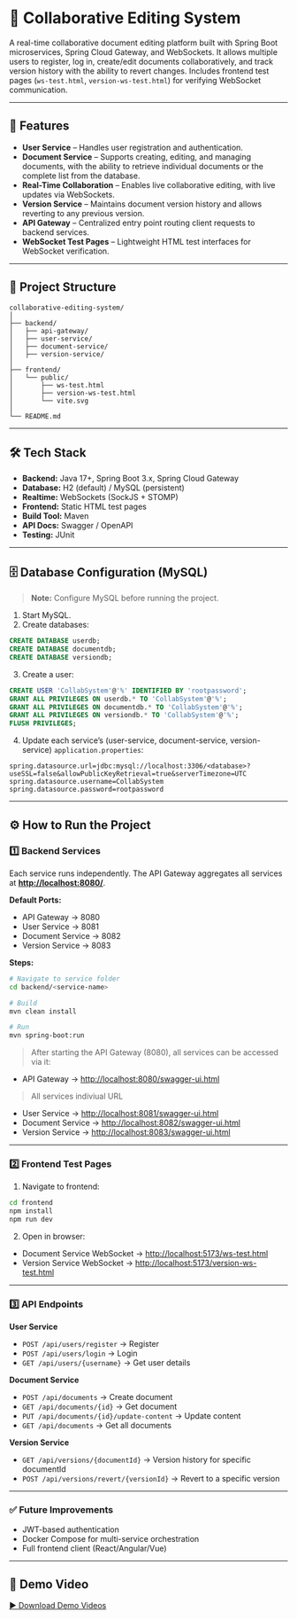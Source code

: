 # 📑 Collaborative Editing System

A real-time collaborative document editing platform built with Spring Boot microservices, Spring Cloud Gateway, and WebSockets.
It allows multiple users to register, log in, create/edit documents collaboratively, and track version history with the ability to revert changes.
Includes frontend test pages (`ws-test.html`, `version-ws-test.html`) for verifying WebSocket communication.

---

## 🚀 Features

* **User Service** – Handles user registration and authentication.
* **Document Service** – Supports creating, editing, and managing documents, with the ability to retrieve individual documents or the complete list from the database.
* **Real-Time Collaboration** – Enables live collaborative editing, with live updates via WebSockets.
* **Version Service** – Maintains document version history and allows reverting to any previous version.
* **API Gateway** – Centralized entry point routing client requests to backend services.
* **WebSocket Test Pages** – Lightweight HTML test interfaces for WebSocket verification.

---

## 📂 Project Structure

```
collaborative-editing-system/
│
├── backend/
│   ├── api-gateway/
│   ├── user-service/
│   ├── document-service/
│   ├── version-service/
│
├── frontend/
│   └── public/
│       ├── ws-test.html
│       ├── version-ws-test.html
│       └── vite.svg
│
└── README.md
```

---

## 🛠️ Tech Stack

* **Backend:** Java 17+, Spring Boot 3.x, Spring Cloud Gateway
* **Database:** H2 (default) / MySQL (persistent)
* **Realtime:** WebSockets (SockJS + STOMP)
* **Frontend:** Static HTML test pages
* **Build Tool:** Maven
* **API Docs:** Swagger / OpenAPI
* **Testing:** JUnit

---

## 🗄️ Database Configuration (MySQL)

> **Note:** Configure MySQL before running the project.

1. Start MySQL.
2. Create databases:

```sql
CREATE DATABASE userdb;
CREATE DATABASE documentdb;
CREATE DATABASE versiondb;
```

3. Create a user:

```sql
CREATE USER 'CollabSystem'@'%' IDENTIFIED BY 'rootpassword';
GRANT ALL PRIVILEGES ON userdb.* TO 'CollabSystem'@'%';
GRANT ALL PRIVILEGES ON documentdb.* TO 'CollabSystem'@'%';
GRANT ALL PRIVILEGES ON versiondb.* TO 'CollabSystem'@'%';
FLUSH PRIVILEGES;
```

4. Update each service’s (user-service, document-service, version-service) `application.properties`:

```properties
spring.datasource.url=jdbc:mysql://localhost:3306/<database>?useSSL=false&allowPublicKeyRetrieval=true&serverTimezone=UTC
spring.datasource.username=CollabSystem
spring.datasource.password=rootpassword
```

---

## ⚙️ How to Run the Project

### 1️⃣ Backend Services

Each service runs independently. The API Gateway aggregates all services at **[http://localhost:8080/](http://localhost:8080/)**.

**Default Ports:**

* API Gateway → 8080
* User Service → 8081
* Document Service → 8082
* Version Service → 8083

**Steps:**

```bash
# Navigate to service folder
cd backend/<service-name>

# Build
mvn clean install

# Run
mvn spring-boot:run
```

> After starting the API Gateway (8080), all services can be accessed via it:

* API Gateway → [http://localhost:8080/swagger-ui.html](http://localhost:8080/swagger-ui.html)
> All services indiviual URL
* User Service → [http://localhost:8081/swagger-ui.html](http://localhost:8081/swagger-ui.html)
* Document Service → [http://localhost:8082/swagger-ui.html](http://localhost:8082/swagger-ui.html)
* Version Service → [http://localhost:8083/swagger-ui.html](http://localhost:8083/swagger-ui.html) 

---

### 2️⃣ Frontend Test Pages

1. Navigate to frontend:

```bash
cd frontend
npm install
npm run dev
```

2. Open in browser:

* Document Service WebSocket → [http://localhost:5173/ws-test.html](http://localhost:5173/ws-test.html)
* Version Service WebSocket → [http://localhost:5173/version-ws-test.html](http://localhost:5173/version-ws-test.html)

---

### 3️⃣ API Endpoints

**User Service**

* `POST /api/users/register` → Register
* `POST /api/users/login` → Login
* `GET /api/users/{username}` → Get user details

**Document Service**

* `POST /api/documents` → Create document
* `GET /api/documents/{id}` → Get document
* `PUT /api/documents/{id}/update-content` → Update content
* `GET /api/documents` → Get all documents

**Version Service**

* `GET /api/versions/{documentId}` → Version history for specific documentId
* `POST /api/versions/revert/{versionId}` → Revert to a specific version

---

### ✅ Future Improvements

* JWT-based authentication
* Docker Compose for multi-service orchestration
* Full frontend client (React/Angular/Vue)

---

## 🎥 Demo Video

[▶️ Download Demo Videos](https://drive.google.com/drive/folders/1pI8vO2QR-Wyf7kOxFq7outx7vSNJKBje?usp=sharing)
